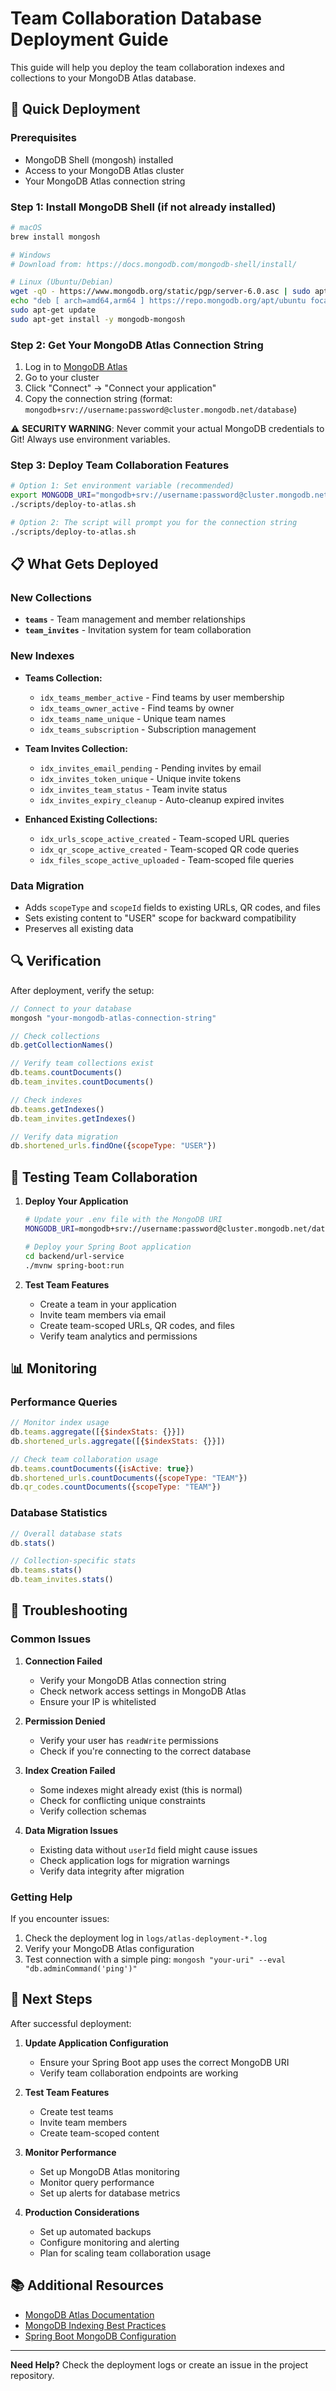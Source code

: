 # Team Collaboration Database Deployment Guide

This guide will help you deploy the team collaboration indexes and collections to your MongoDB Atlas database.

## 🚀 Quick Deployment

### Prerequisites
- MongoDB Shell (mongosh) installed
- Access to your MongoDB Atlas cluster
- Your MongoDB Atlas connection string

### Step 1: Install MongoDB Shell (if not already installed)
```bash
# macOS
brew install mongosh

# Windows
# Download from: https://docs.mongodb.com/mongodb-shell/install/

# Linux (Ubuntu/Debian)
wget -qO - https://www.mongodb.org/static/pgp/server-6.0.asc | sudo apt-key add -
echo "deb [ arch=amd64,arm64 ] https://repo.mongodb.org/apt/ubuntu focal/mongodb-org/6.0 multiverse" | sudo tee /etc/apt/sources.list.d/mongodb-org-6.0.list
sudo apt-get update
sudo apt-get install -y mongodb-mongosh
```

### Step 2: Get Your MongoDB Atlas Connection String
1. Log in to [MongoDB Atlas](https://cloud.mongodb.com/)
2. Go to your cluster
3. Click "Connect" → "Connect your application"
4. Copy the connection string (format: `mongodb+srv://username:password@cluster.mongodb.net/database`)

⚠️ **SECURITY WARNING**: Never commit your actual MongoDB credentials to Git! Always use environment variables.

### Step 3: Deploy Team Collaboration Features
```bash
# Option 1: Set environment variable (recommended)
export MONGODB_URI="mongodb+srv://username:password@cluster.mongodb.net/database"
./scripts/deploy-to-atlas.sh

# Option 2: The script will prompt you for the connection string
./scripts/deploy-to-atlas.sh
```

## 📋 What Gets Deployed

### New Collections
- **`teams`** - Team management and member relationships
- **`team_invites`** - Invitation system for team collaboration

### New Indexes
- **Teams Collection:**
  - `idx_teams_member_active` - Find teams by user membership
  - `idx_teams_owner_active` - Find teams by owner
  - `idx_teams_name_unique` - Unique team names
  - `idx_teams_subscription` - Subscription management

- **Team Invites Collection:**
  - `idx_invites_email_pending` - Pending invites by email
  - `idx_invites_token_unique` - Unique invite tokens
  - `idx_invites_team_status` - Team invite status
  - `idx_invites_expiry_cleanup` - Auto-cleanup expired invites

- **Enhanced Existing Collections:**
  - `idx_urls_scope_active_created` - Team-scoped URL queries
  - `idx_qr_scope_active_created` - Team-scoped QR code queries
  - `idx_files_scope_active_uploaded` - Team-scoped file queries

### Data Migration
- Adds `scopeType` and `scopeId` fields to existing URLs, QR codes, and files
- Sets existing content to "USER" scope for backward compatibility
- Preserves all existing data

## 🔍 Verification

After deployment, verify the setup:

```javascript
// Connect to your database
mongosh "your-mongodb-atlas-connection-string"

// Check collections
db.getCollectionNames()

// Verify team collections exist
db.teams.countDocuments()
db.team_invites.countDocuments()

// Check indexes
db.teams.getIndexes()
db.team_invites.getIndexes()

// Verify data migration
db.shortened_urls.findOne({scopeType: "USER"})
```

## 🧪 Testing Team Collaboration

1. **Deploy Your Application**
   ```bash
   # Update your .env file with the MongoDB URI
   MONGODB_URI=mongodb+srv://username:password@cluster.mongodb.net/database
   
   # Deploy your Spring Boot application
   cd backend/url-service
   ./mvnw spring-boot:run
   ```

2. **Test Team Features**
   - Create a team in your application
   - Invite team members via email
   - Create team-scoped URLs, QR codes, and files
   - Verify team analytics and permissions

## 📊 Monitoring

### Performance Queries
```javascript
// Monitor index usage
db.teams.aggregate([{$indexStats: {}}])
db.shortened_urls.aggregate([{$indexStats: {}}])

// Check team collaboration usage
db.teams.countDocuments({isActive: true})
db.shortened_urls.countDocuments({scopeType: "TEAM"})
db.qr_codes.countDocuments({scopeType: "TEAM"})
```

### Database Statistics
```javascript
// Overall database stats
db.stats()

// Collection-specific stats
db.teams.stats()
db.team_invites.stats()
```

## 🔧 Troubleshooting

### Common Issues

1. **Connection Failed**
   - Verify your MongoDB Atlas connection string
   - Check network access settings in MongoDB Atlas
   - Ensure your IP is whitelisted

2. **Permission Denied**
   - Verify your user has `readWrite` permissions
   - Check if you're connecting to the correct database

3. **Index Creation Failed**
   - Some indexes might already exist (this is normal)
   - Check for conflicting unique constraints
   - Verify collection schemas

4. **Data Migration Issues**
   - Existing data without `userId` field might cause issues
   - Check application logs for migration warnings
   - Verify data integrity after migration

### Getting Help

If you encounter issues:
1. Check the deployment log in `logs/atlas-deployment-*.log`
2. Verify your MongoDB Atlas configuration
3. Test connection with a simple ping: `mongosh "your-uri" --eval "db.adminCommand('ping')"`

## 🚀 Next Steps

After successful deployment:

1. **Update Application Configuration**
   - Ensure your Spring Boot app uses the correct MongoDB URI
   - Verify team collaboration endpoints are working

2. **Test Team Features**
   - Create test teams
   - Invite team members
   - Create team-scoped content

3. **Monitor Performance**
   - Set up MongoDB Atlas monitoring
   - Monitor query performance
   - Set up alerts for database metrics

4. **Production Considerations**
   - Set up automated backups
   - Configure monitoring and alerting
   - Plan for scaling team collaboration usage

## 📚 Additional Resources

- [MongoDB Atlas Documentation](https://docs.atlas.mongodb.com/)
- [MongoDB Indexing Best Practices](https://docs.mongodb.com/manual/applications/indexes/)
- [Spring Boot MongoDB Configuration](https://docs.spring.io/spring-boot/docs/current/reference/html/data.html#data.nosql.mongodb)

---

**Need Help?** Check the deployment logs or create an issue in the project repository.